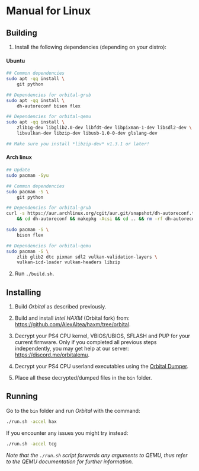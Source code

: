 
# Manual for Linux

## Building

1. Install the following dependencies (depending on your distro):

####  Ubuntu
```bash
## Common dependencies
sudo apt -qq install \
    git python

## Dependencies for orbital-grub
sudo apt -qq install \
    dh-autoreconf bison flex

## Dependencies for orbital-qemu
sudo apt -qq install \
    zlib1g-dev libglib2.0-dev libfdt-dev libpixman-1-dev libsdl2-dev \
    libvulkan-dev libzip-dev libusb-1.0-0-dev glslang-dev

## Make sure you install *libzip-dev* v1.3.1 or later!
```

#### Arch linux
```bash
## Update
sudo pacman -Syu

## Common dependencies
sudo pacman -S \
    git python

## Dependencies for orbital-grub
curl -s https://aur.archlinux.org/cgit/aur.git/snapshot/dh-autoreconf.tar.gz | tar xvz \
    && cd dh-autoreconf && makepkg -Acsi && cd .. && rm -rf dh-autoreconf

sudo pacman -S \
    bison flex

## Dependencies for orbital-qemu
sudo pacman -S \
    zlib glib2 dtc pixman sdl2 vulkan-validation-layers \
    vulkan-icd-loader vulkan-headers libzip
```

2. Run `./build.sh`.


## Installing

1. Build *Orbital* as described previously.

2. Build and install *Intel HAXM* (Orbital fork) from: https://github.com/AlexAltea/haxm/tree/orbital.

3. Decrypt your PS4 CPU kernel, VBIOS/UBIOS, SFLASH and PUP for your current firmware. Only if you completed all previous steps independently, you may get help at our server: https://discord.me/orbitalemu.

4. Decrypt your PS4 CPU userland executables using the [Orbital Dumper](https://github.com/AlexAltea/orbital/tree/master/tools/dumper).

5. Place all these decrypted/dumped files in the `bin` folder.


## Running

Go to the `bin` folder and run *Orbital* with the command:

```bash
./run.sh -accel hax
```

If you encounter any issues you might try instead:

```bash
./run.sh -accel tcg
```
*Note that the `./run.sh` script forwards any arguments to QEMU, thus refer to the QEMU documentation for further information.*
